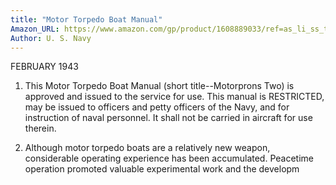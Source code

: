 ```yaml
---
title: "Motor Torpedo Boat Manual"
Amazon_URL: https://www.amazon.com/gp/product/1608889033/ref=as_li_ss_tl?ie=UTF8&linkCode=ll1&tag=internetbo00a-20
Author: U. S. Navy
---
```

FEBRUARY 1943<p>

1. This Motor Torpedo Boat Manual (short title--Motorprons Two) is approved and issued to the service for use. This manual is RESTRICTED, may be issued to officers and petty officers of the Navy, and for instruction of naval personnel. It shall not be carried in aircraft for use therein.<p>

2. Although motor torpedo boats are a relatively new weapon, considerable operating experience has been accumulated. Peacetime operation promoted valuable experimental work and the developm